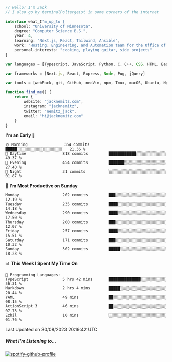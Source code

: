 ```typescript
// Hello! I'm Jack
// I also go by terminalPoltergeist in some corners of the internet

interface what_I'm_up_to {
    school: "University of Minnesota",
    degree: "Computer Science B.S.",
    year: 4,
    learning: "Next.js, React, Tailwind, Ansible",
    work: "Hosting, Engineering, and Automation team for the Office of Information Technology at UMN",
    personal-interests: "cooking, playing guitar, side projects"
}

var languages = [Typescript, JavaScript, Python, C, C++, CSS, HTML, Bash, VimScript]

var frameworks = [Next.js, React, Express, Node, Pug, jQuery]

var tools = [webPack, git, GitHub, neoVim, npm, Tmux, macOS, Ubuntu, Nginx, Ansible, Cloudflare, DigitalOcean]

function find_me() {
    return {
        website: "jacknemitz.com",
        instagram: "jacknemitz",
        twitter: "nemitz_jack",
        email: "hi@jacknemitz.com"
    }
}
```

<!--START_SECTION:waka-->
**I'm an Early 🐤** 

```text
🌞 Morning                354 commits         █████░░░░░░░░░░░░░░░░░░░░   21.36 % 
🌆 Daytime                818 commits         ████████████░░░░░░░░░░░░░   49.37 % 
🌃 Evening                454 commits         ███████░░░░░░░░░░░░░░░░░░   27.40 % 
🌙 Night                  31 commits          ░░░░░░░░░░░░░░░░░░░░░░░░░   01.87 % 
```
📅 **I'm Most Productive on Sunday** 

```text
Monday                   202 commits         ███░░░░░░░░░░░░░░░░░░░░░░   12.19 % 
Tuesday                  235 commits         ████░░░░░░░░░░░░░░░░░░░░░   14.18 % 
Wednesday                290 commits         ████░░░░░░░░░░░░░░░░░░░░░   17.50 % 
Thursday                 200 commits         ███░░░░░░░░░░░░░░░░░░░░░░   12.07 % 
Friday                   257 commits         ████░░░░░░░░░░░░░░░░░░░░░   15.51 % 
Saturday                 171 commits         ███░░░░░░░░░░░░░░░░░░░░░░   10.32 % 
Sunday                   302 commits         █████░░░░░░░░░░░░░░░░░░░░   18.23 % 
```


📊 **This Week I Spent My Time On** 

```text
💬 Programming Languages: 
TypeScript               5 hrs 42 mins       ██████████████░░░░░░░░░░░   56.31 % 
Markdown                 2 hrs 4 mins        █████░░░░░░░░░░░░░░░░░░░░   20.44 % 
YAML                     49 mins             ██░░░░░░░░░░░░░░░░░░░░░░░   08.15 % 
ActionScript 3           46 mins             ██░░░░░░░░░░░░░░░░░░░░░░░   07.73 % 
Ezhil                    10 mins             ░░░░░░░░░░░░░░░░░░░░░░░░░   01.76 % 
```


 Last Updated on 30/08/2023 20:19:42 UTC
<!--END_SECTION:waka-->

##### What I'm Listening to...

[![spotify-github-profile](https://spotify-github-profile.vercel.app/api/view?uid=jack.nemitz&cover_image=true&show_offline=true&bar_color=53b14f&bar_color_cover=false&background_color=121212FF)](https://spotify-github-profile.vercel.app/api/view?uid=jack.nemitz&redirect=true)

